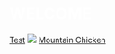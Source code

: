 <title> Florthy's Site </title>
<h1><FONT COLOR="white"> WELCOME </h1>
<a href="https://florthy.me/main/main.html">Test</a>
<img src="https://user-images.githubusercontent.com/115503492/195818402-6b24be7d-d0ce-42da-ac8a-3cf759217118.png">
<a href="mountainchickens.html">Mountain Chicken</a>
<script>document.body.style.backgroundColor = "black";</script> 

